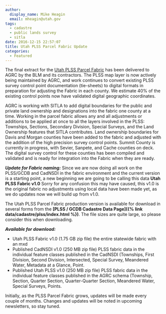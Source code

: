 ```yaml
---
author:
  display_name: Mike Heagin
  email: mheagin@utah.gov
tags:
  - cadastre
  - public lands survey
  - sitla
date: 2016-12-15 22:57:07
title: Utah PLSS Parcel Fabric Update
categories:
  - Featured
---
```


The final extract for the [Utah PLSS Parcel Fabric](https://plss.utah.gov/) has been delivered to AGRC by the BLM and its contractors. The PLSS map layer is now actively being maintained by AGRC, and work continues to convert existing PLSS survey control point documentation (tie-sheets) to digital formats in preparation for adjusting the Fabric in each county. We estimate 40% of the existing control points now have validated digital geographic coordinates.

AGRC is working with SITLA to add digital boundaries for the public and private land ownership and designations into the fabric one county at a time. Working in the parcel fabric allows any and all adjustments or additions to be applied at once to all the layers involved in the PLSS: Townships, Sections, Secondary Division, Special Surveys, and the Land Ownership features that SITLA contributes. Land ownership boundaries for Davis and Morgan counties have been added to the fabric and adjusted with the addition of the high precision survey control points. Summit County is currently in progress, with Sevier, Sanpete, and Cache counties on deck. The digital survey control for these counties has been compiled and validated and is ready for integration into the Fabric when they are ready.

***Update for Fabric naming:***
Since we are now doing all work on the PLSS/GCDB and CadNSDI in the fabric environment and the current version is a starting point, a new beginning we are going to be calling this data **Utah PLSS Fabric v1.0**
Sorry for any confusion this may have caused, this v1.0 is the original fabric no adjustments using local data have been made yet, as we do updates now we will build up from v1.0.

The Utah PLSS Parcel Fabric production version is available for download in several forms from the **[PLSS / GCDB Cadastre Data Page]({% link data/cadastre/plss/index.html %})**. The file sizes are quite large, so please consider this when downloading.

***Available for download:***

- Utah PLSS Fabric v1.0 (1.75 GB zip file) the entire statewide fabric with an mxd
- Published CadNSDI v1.0 (250 MB zip file) PLSS fabric data in the individual feature classes published in the CadNSDI (Townships, First Division, Second Division, Intersected, Special Survey, Meandered Water, Metadata at a Glance, Point.
- Published Utah PLSS v1.0 (250 MB zip file) PLSS fabric data in the individual feature classes published in the AGRC schema (Township, Section, Quarter Section, Quarter-Quarter Section, Meandered Water, Special Surveys, Points.

Initially, as the PLSS Parcel Fabric grows, updates will be made every couple of months. Changes and updates will be noted in upcoming newsletters, so stay tuned.
